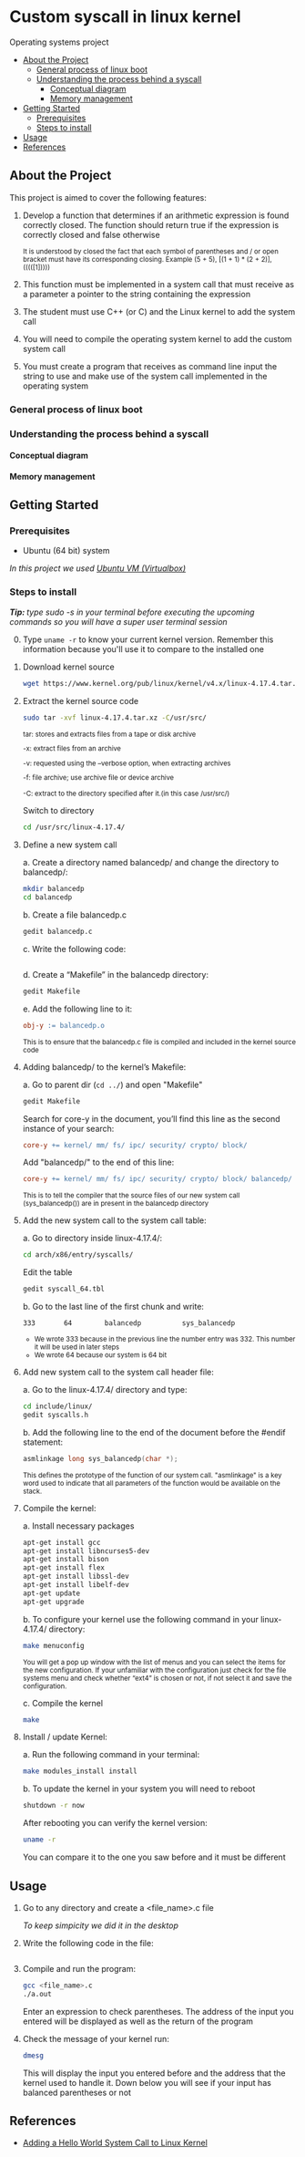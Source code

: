 # Custom syscall in linux kernel

Operating systems project

* [About the Project](#about-the-project)
  * [General process of linux boot](#general-process-of-linux-boot)
  * [Understanding the process behind a syscall](#understanding-the-process-behind-a-syscall)
    * [Conceptual diagram](#conceptual-diagram)
    * [Memory management](#memory-management)
* [Getting Started](#getting-started)
  * [Prerequisites](#prerequisites)
  * [Steps to install](#steps-to-install)
* [Usage](#usage)
* [References](#references)

## About the Project

This project is aimed to cover the following features:

1. Develop a function that determines if an arithmetic expression is found correctly closed. The function should return true if the expression is correctly closed and false otherwise

    <small> It is understood by closed the fact that each symbol of parentheses and / or open bracket must have its corresponding closing. Example (5 + 5), [(1 + 1) * (2 + 2)], (((([1])))) </small>

2. This function must be implemented in a system call that must receive as a parameter a pointer to the string containing the expression

3. The student must use C++ (or C) and the Linux kernel to add the system call

4. You will need to compile the operating system kernel to add the custom system call

5. You must create a program that receives as command line input the string to use and make use of the system call implemented in the operating system

### General process of linux boot

### Understanding the process behind a syscall

#### **Conceptual diagram**

#### **Memory management**

## Getting Started

### Prerequisites

* Ubuntu (64 bit) system

<i> In this project we used [Ubuntu VM (Virtualbox)](https://www.linuxvmimages.com/images/ubuntu-1604/)</i>

### Steps to install

<i> <strong>Tip: </strong> type sudo -s in your terminal before executing the upcoming commands so you will have a super user terminal session</i>

0. Type ```uname -r``` to know your current kernel version. Remember this information because you'll use it to compare to the installed one

1. Download kernel source

    ```sh
    wget https://www.kernel.org/pub/linux/kernel/v4.x/linux-4.17.4.tar.xz
    ```

2. Extract the kernel source code

    ```sh
    sudo tar -xvf linux-4.17.4.tar.xz -C/usr/src/
    ```

    <small>
    tar: stores and extracts files from a tape or disk archive

    -x: extract files from an archive

    -v: requested using the –verbose option, when extracting archives

    -f: file archive; use archive file or device archive

    -C: extract to the directory specified after it.(in this case /usr/src/)
    </small>

    Switch to directory

    ```sh
    cd /usr/src/linux-4.17.4/
    ```

3. Define a new system call

    a. Create a directory named balancedp/ and change the directory to balancedp/:

    ```sh
    mkdir balancedp
    cd balancedp
    ```

    b. Create a file balancedp.c

    ```sh
    gedit balancedp.c
    ```

    c. Write the following code:

    ```c

    ```

    d. Create a “Makefile” in the balancedp directory:

    ```sh
    gedit Makefile
    ```

    e. Add the following line to it:

    ```Makefile
    obj-y := balancedp.o
    ```

    <small> This is to ensure that the balancedp.c file is compiled and included in the kernel source code </small>

4. Adding balancedp/ to the kernel’s Makefile:

    a. Go to parent dir (``` cd ../ ```) and open "Makefile"

    ```sh
    gedit Makefile
    ```

    Search for core-y in the document, you’ll find this line as the second instance of your search:

    ```Makefile
    core-y += kernel/ mm/ fs/ ipc/ security/ crypto/ block/
    ```

    Add "balancedp/" to the end of this line:

    ```Makefile
    core-y += kernel/ mm/ fs/ ipc/ security/ crypto/ block/ balancedp/
    ```

    <small> This is to tell the compiler that the source files of our new system call (sys_balancedp()) are in present in the balancedp directory </small>

5. Add the new system call to the system call table:

    a. Go to directory inside linux-4.17.4/:

    ```sh
    cd arch/x86/entry/syscalls/
    ```

    Edit the table

    ```sh
    gedit syscall_64.tbl
    ```

    b. Go to the last line of the first chunk and write:

    ```tbl
    333       64        balancedp          sys_balancedp
    ```

    <small> 

    * We wrote 333 because in the previous line the number entry was 332. This number it will be used in later steps
    * We wrote 64 because our system is 64 bit

    </small>

6. Add new system call to the system call header file:

    a. Go to the linux-4.17.4/ directory and type:

    ```sh
    cd include/linux/
    gedit syscalls.h
    ```

    b. Add the following line to the end of the document before the #endif statement:

    ```h
    asmlinkage long sys_balancedp(char *);
    ```

    <small> This defines the prototype of the function of our system call. "asmlinkage" is a key word used to indicate that all parameters of the function would be available on the stack. </small>

7. Compile the kernel:

    a. Install necessary packages

    ```sh
    apt-get install gcc
    apt-get install libncurses5-dev
    apt-get install bison
    apt-get install flex
    apt-get install libssl-dev
    apt-get install libelf-dev
    apt-get update
    apt-get upgrade
    ```

    b. To configure your kernel use the following command in your linux-4.17.4/ directory:

    ```sh
    make menuconfig
    ```

    <small> You will get a pop up window with the list of menus and you can select the items for the new configuration. If your unfamiliar with the configuration just check for the file systems menu and check whether “ext4” is chosen or not, if not select it and save the configuration. </small>

    c. Compile the kernel

    ```sh
    make
    ```

8. Install / update Kernel:

    a. Run the following command in your terminal:

    ```sh
    make modules_install install
    ```

    b. To update the kernel in your system you will need to reboot

    ```sh
    shutdown -r now
    ```

    After rebooting you can verify the kernel version:

    ```sh
    uname -r
    ```

    You can compare it to the one you saw before and it must be different

## Usage

1. Go to any directory and create a <file_name>.c file

    <i> To keep simpicity we did it in the desktop </i>

2. Write the following code in the file:

    ```c
    ```

3. Compile and run the program:

    ```sh
    gcc <file_name>.c
    ./a.out
    ```

    Enter an expression to check parentheses. The address of the input you entered will be displayed as well as the return of the program

4. Check the message of your kernel run:

    ```sh
    dmesg
    ```

    This will display the input you entered before and the address that the kernel used to handle it. Down below you will see if your input has balanced parentheses or not

## References

* [Adding a Hello World System Call to Linux Kernel](https://medium.com/anubhav-shrimal/adding-a-hello-world-system-call-to-linux-kernel-dad32875872)
